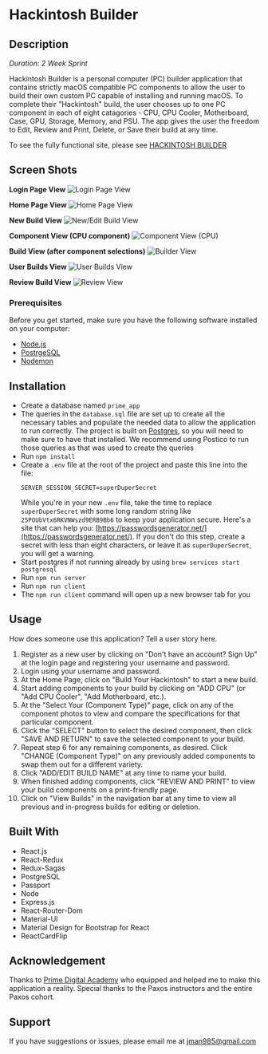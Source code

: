 # Hackintosh Builder

## Description

_Duration: 2 Week Sprint_

Hackintosh Builder is a personal computer (PC) builder application that contains strictly macOS compatible PC components to allow the user to build their own custom PC capable of installing and running macOS.  To complete their "Hackintosh" build, the user chooses up to one PC component in each of eight catagories - CPU, CPU Cooler, Motherboard, Case, GPU, Storage, Memory, and PSU.  The app gives the user the freedom to Edit, Review and Print, Delete, or Save their build at any time.


To see the fully functional site, please see [HACKINTOSH BUILDER](https://whispering-reaches-08747.herokuapp.com/#/home)

## Screen Shots

**Login Page View**
![Login Page View](/public/images/loginView.png)

**Home Page View**
![Home Page View](/public/images/homeView.png)

**New Build View**
![New/Edit Build View](/public/images/newBuildView.png)

**Component View (CPU component)**
![Component View (CPU)](/public/images/componentView.png)

**Build View (after component selections)**
![Builder View](/public/images/builderView.png)

**User Builds View**
![User Builds View](/public/images/userBuildsView.png)

**Review Build View**
![Review View](/public/images/reviewView.png)

### Prerequisites

Before you get started, make sure you have the following software installed on your computer:

- [Node.js](https://nodejs.org/en/)
- [PostrgeSQL](https://www.postgresql.org/)
- [Nodemon](https://nodemon.io/)

## Installation

* Create a database named `prime_app`
* The queries in the `database.sql` file are set up to create all the necessary tables and populate the needed data to allow the application to run correctly. The project is built on [Postgres](https://www.postgresql.org/download/), so you will need to make sure to have that installed. We recommend using Postico to run those queries as that was used to create the queries
* Run `npm install`
* Create a `.env` file at the root of the project and paste this line into the file:
    ```
    SERVER_SESSION_SECRET=superDuperSecret
    ```
    While you're in your new `.env` file, take the time to replace `superDuperSecret` with some long random string like `25POUbVtx6RKVNWszd9ERB9Bb6` to keep your application secure. Here's a site that can help you: [https://passwordsgenerator.net/](https://passwordsgenerator.net/). If you don't do this step, create a secret with less than eight characters, or leave it as `superDuperSecret`, you will get a warning.
* Start postgres if not running already by using `brew services start postgresql`
* Run `npm run server`
* Run `npm run client`
* The `npm run client` command will open up a new browser tab for you

## Usage
How does someone use this application? Tell a user story here.

1. Register as a new user by clicking on "Don't have an account? Sign Up" at the login page and registering your username and password.
2. Login using your username and password.
3. At the Home Page, click on "Build Your Hackintosh" to start a new build.
4. Start adding components to your build by clicking on "ADD CPU" (or "Add CPU Cooler", "Add Motherboard, etc.).
5. At the "Select Your (Component Type)" page, click on any of the component photos to view and compare the specifications for that particular component.
6. Click the "SELECT" button to select the desired component, then click "SAVE AND RETURN" to save the selected component to your build.
7. Repeat step 6 for any remaining components, as desired.  Click "CHANGE (Component Type)" on any previously added components to swap them out for a different variety.
8. Click "ADD/EDIT BUILD NAME" at any time to name your build.
9. When finished adding components, click "REVIEW AND PRINT" to view your build components on a print-friendly page.
10. Click on "View Builds" in the navigation bar at any time to view all previous and in-progress builds for editing or deletion.


## Built With

- React.js
- React-Redux
- Redux-Sagas 
- PostgreSQL
- Passport
- Node
- Express.js
- React-Router-Dom
- Material-UI
- Material Design for Bootstrap for React
- ReactCardFlip

## Acknowledgement
Thanks to [Prime Digital Academy](www.primeacademy.io) who equipped and helped me to make this application a reality.  Special thanks to the Paxos instructors and the entire Paxos cohort.

## Support
If you have suggestions or issues, please email me at [jman985@gmail.com](www.google.com)